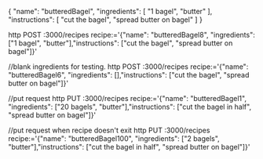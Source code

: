 {
	"name": "butteredBagel", 
		"ingredients": [
			"1 bagel", 
			"butter"
		],
	"instructions": [
		"cut the bagel", 
		"spread butter on bagel"
	]
}


http POST :3000/recipes recipe:='{"name": "butteredBagel8", "ingredients": ["1 bagel", "butter"],"instructions": ["cut the bagel", "spread butter on bagel"]}'

//blank ingredients for testing.
http POST :3000/recipes recipe:='{"name": "butteredBagel6", "ingredients": [],"instructions": ["cut the bagel", "spread butter on bagel"]}'

//put request
http PUT :3000/recipes recipe:='{"name": "butteredBagel1", "ingredients": ["20 bagels", "butter"],"instructions": ["cut the bagel in half", "spread butter on bagel"]}'

//put request when recipe doesn't exit
http PUT :3000/recipes recipe:='{"name": "butteredBagel100", "ingredients": ["2 bagels", "butter"],"instructions": ["cut the bagel in half", "spread butter on bagel"]}'
